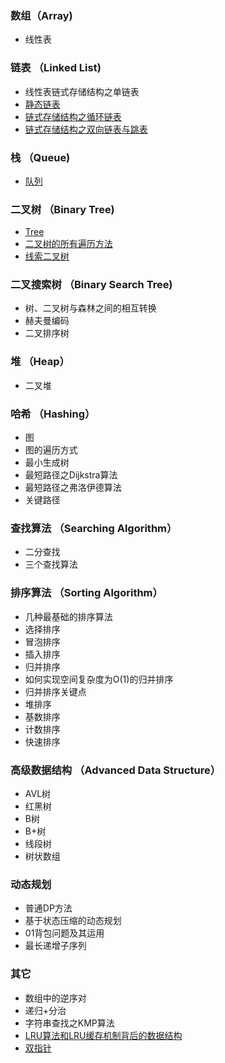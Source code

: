 ### 数组（Array)
- 线性表

### 链表 （Linked List)
- 线性表链式存储结构之单链表
- [静态链表](./Linked-List/README.md)
- [链式存储结构之循环链表](./Linked-List/README.md#循环链表)
- [链式存储结构之双向链表与跳表](./Double-Linked-List/README.md#双向链表)

### 栈 （Queue)
- [队列](./Stack(Queue)/README.md)

### 二叉树 （Binary Tree)
- [Tree](./Tree/README.md)
- [二叉树的所有遍历方法](./Tree/README.md)
- [线索二叉树](./Tree/README.md#线索二叉树)

### 二叉搜索树 （Binary Search Tree)
- 树、二叉树与森林之间的相互转换
- 赫夫曼编码
- 二叉排序树

### 堆 （Heap）
- 二叉堆

### 哈希 （Hashing）
- 图
- 图的遍历方式
- 最小生成树
- 最短路径之Dijkstra算法
- 最短路径之弗洛伊德算法
- 关键路径

### 查找算法 （Searching Algorithm）
- 二分查找
- 三个查找算法

### 排序算法 （Sorting Algorithm）
- 几种最基础的排序算法
- 选择排序
-  冒泡排序
- 插入排序
- 归并排序
- 如何实现空间复杂度为O(1)的归并排序
- 归并排序关键点
- 堆排序
- 基数排序
- 计数排序
- 快速排序

### 高级数据结构 （Advanced Data Structure）
- AVL树
- 红黑树
- B树
- B+树
- 线段树
- 树状数组

### 动态规划
- 普通DP方法
- 基于状态压缩的动态规划
- 01背包问题及其运用
- 最长递增子序列

### 其它
- 数组中的逆序对
- 递归+分治
- 字符串查找之KMP算法
- [LRU算法和LRU缓存机制背后的数据结构](./LRU/README.md)
- [双指针](./Double-Pointer/README.md)
